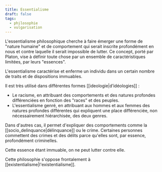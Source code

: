 ```yaml
---
title: Essentialisme
draft: false
tags:
  - philosophie
  - vulgarisation
---
```


L'essentialisme philosophique cherche à faire émerger une forme de "nature humaine" et de comportement qui serait inscrite profondément en nous et contre laquelle il serait impossible de lutter. Ce concept, porté par Platon, vise à définir toute chose par un ensemble de caractéristiques limitées, par leurs "essences".

L'essentialisme caractérise et enferme un individu dans un certain nombre de traits et de dispositions immuables.

Il est très utilisé dans différentes formes [[ideologie|d’idéologies]] :

- Le racisme, en attribuant des comportements et des natures profondes différenciées en fonction des "races" et des peuples.
- L'essentialisme genré, en attribuant aux hommes et aux femmes des natures profondes différentes qui expliquent une place différenciée, non nécessairement hiérarchisée, des deux genres.

Dans d'autres cas, il permet d'expliquer des comportements comme la [[socio_delinquance|délinquance]] ou le crime. Certaines personnes commettent des crimes et des délits parce qu'elles sont, par essence, profondément criminelles.

Cette essence étant immuable, on ne peut lutter contre elle.

Cette philosophie s'oppose frontalement à [[existentialisme|l'existentialisme]].
